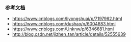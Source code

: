 ### 参考文档
- https://www.cnblogs.com/liyongshuai/p/7197962.html
- https://www.cnblogs.com/dushao/p/6004883.html
- https://www.cnblogs.com/Unknw/p/6346681.html
- http://blog.csdn.net/jizhen_tan/article/details/52555639